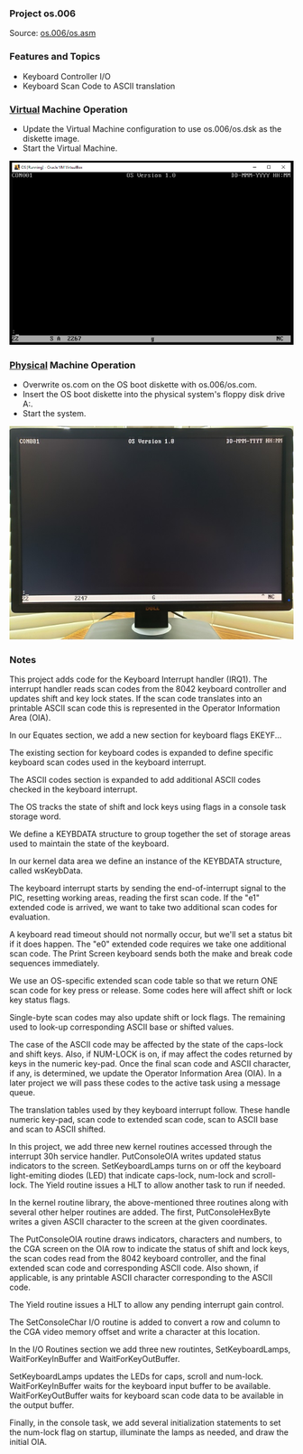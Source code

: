 ### Project os.006
Source: [os.006/os.asm](os.asm)

### Features and Topics
- Keyboard Controller I/O
- Keyboard Scan Code to ASCII translation

### [Virtual](/docs/VIRTUAL.md) Machine Operation
- Update the Virtual Machine configuration to use os.006/os.dsk as the diskette image.
- Start the Virtual Machine.

<img src="/images/os006_VirtualBox_001.PNG" width="640"/>

### [Physical](/docs/PHYSICAL.md) Machine Operation
- Overwrite os.com on the OS boot diskette with os.006/os.com.
- Insert the OS boot diskette into the physical system's floppy disk drive A:.
- Start the system.

<img src="/images/os006_Boot_001.jpg"/>

### Notes

This project adds code for the Keyboard Interrupt handler (IRQ1). The interrupt handler reads scan codes from the 8042 keyboard controller and updates shift and key lock states. If the scan code translates into an printable ASCII scan code this is represented in the Operator Information Area (OIA).

In our Equates section, we add a new section for keyboard flags EKEYF...

The existing section for keyboard codes is expanded to define specific keyboard scan codes used in the keyboard interrupt.

The ASCII codes section is expanded to add additional ASCII codes checked in the keyboard interrupt.

The OS tracks the state of shift and lock keys using flags in a console task storage word.

We define a KEYBDATA structure to group together the set of storage areas used to maintain the state of the keyboard.

In our kernel data area we define an instance of the KEYBDATA structure, called wsKeybData.

The keyboard interrupt starts by sending the end-of-interrupt signal to the PIC, resetting working areas, reading the first scan code. If the "e1" extended code is arrived, we want to take two additional scan codes for evaluation.

A keyboard read timeout should not normally occur, but we'll set a status bit if it does happen. The "e0" extended code requires we take one additional scan code. The Print Screen keyboard sends both the make and break code sequences immediately.

We use an OS-specific extended scan code table so that we return ONE scan code for key press or release. Some codes here will affect shift or lock key status flags.

Single-byte scan codes may also update shift or lock flags. The remaining used to look-up corresponding ASCII base or shifted values.

The case of the ASCII code may be affected by the state of the caps-lock and shift keys. Also, if NUM-LOCK is on, if may affect the codes returned by keys in the numeric key-pad. Once the final scan code and ASCII character, if any, is determined, we update the Operator Information Area (OIA). In a later project we will pass these codes to the active task using a message queue.

The translation tables used by they keyboard interrupt follow. These handle numeric key-pad, scan code to extended scan code, scan to ASCII base and scan to ASCII shifted.

In this project, we add three new kernel routines accessed through the interrupt 30h service handler. PutConsoleOIA writes updated status indicators to the screen. SetKeyboardLamps turns on or off the keyboard light-emiting diodes (LED) that indicate caps-lock, num-lock and scroll-lock. The Yield routine issues a HLT to allow another task to run if needed.

In the kernel routine library, the above-mentioned three routines along with several other helper routines are added. The first, PutConsoleHexByte writes a given ASCII character to the screen at the given coordinates.

The PutConsoleOIA routine draws indicators, characters and numbers, to the CGA screen on the OIA row to indicate the status of shift and lock keys, the scan codes read from the 8042 keyboard controller, and the final extended scan code and corresponding ASCII code. Also shown, if applicable, is any printable ASCII character corresponding to the ASCII code.

The Yield routine issues a HLT to allow any pending interrupt gain control.

The SetConsoleChar I/O routine is added to convert a row and column to the CGA video memory offset and write a character at this location.

In the I/O Routines section we add three new routintes, SetKeyboardLamps, WaitForKeyInBuffer and WaitForKeyOutBuffer.

SetKeyboardLamps updates the LEDs for caps, scroll and num-lock. WaitForKeyInBuffer waits for the keyboard input buffer to be available. WaitForKeyOutBuffer waits for keyboard scan code data to be available in the output buffer.

Finally, in the console task, we add several initialization statements to set the num-lock flag on startup, illuminate the lamps as needed, and draw the initial OIA.
